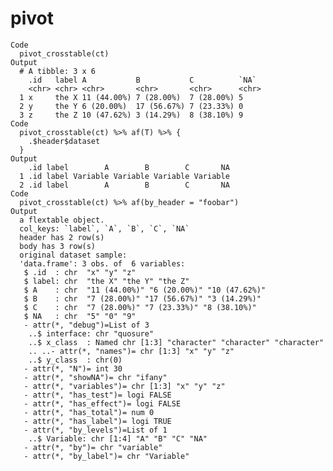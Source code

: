 # pivot

    Code
      pivot_crosstable(ct)
    Output
      # A tibble: 3 x 6
        .id   label A           B           C          `NA` 
        <chr> <chr> <chr>       <chr>       <chr>      <chr>
      1 x     the X 11 (44.00%) 7 (28.00%)  7 (28.00%) 5    
      2 y     the Y 6 (20.00%)  17 (56.67%) 7 (23.33%) 0    
      3 z     the Z 10 (47.62%) 3 (14.29%)  8 (38.10%) 9    
    Code
      pivot_crosstable(ct) %>% af(T) %>% {
        .$header$dataset
      }
    Output
        .id label        A        B        C       NA
      1 .id label Variable Variable Variable Variable
      2 .id label        A        B        C       NA
    Code
      pivot_crosstable(ct) %>% af(by_header = "foobar")
    Output
      a flextable object.
      col_keys: `label`, `A`, `B`, `C`, `NA` 
      header has 2 row(s) 
      body has 3 row(s) 
      original dataset sample: 
      'data.frame':	3 obs. of  6 variables:
       $ .id  : chr  "x" "y" "z"
       $ label: chr  "the X" "the Y" "the Z"
       $ A    : chr  "11 (44.00%)" "6 (20.00%)" "10 (47.62%)"
       $ B    : chr  "7 (28.00%)" "17 (56.67%)" "3 (14.29%)"
       $ C    : chr  "7 (28.00%)" "7 (23.33%)" "8 (38.10%)"
       $ NA   : chr  "5" "0" "9"
       - attr(*, "debug")=List of 3
        ..$ interface: chr "quosure"
        ..$ x_class  : Named chr [1:3] "character" "character" "character"
        .. ..- attr(*, "names")= chr [1:3] "x" "y" "z"
        ..$ y_class  : chr(0) 
       - attr(*, "N")= int 30
       - attr(*, "showNA")= chr "ifany"
       - attr(*, "variables")= chr [1:3] "x" "y" "z"
       - attr(*, "has_test")= logi FALSE
       - attr(*, "has_effect")= logi FALSE
       - attr(*, "has_total")= num 0
       - attr(*, "has_label")= logi TRUE
       - attr(*, "by_levels")=List of 1
        ..$ Variable: chr [1:4] "A" "B" "C" "NA"
       - attr(*, "by")= chr "variable"
       - attr(*, "by_label")= chr "Variable"

